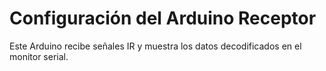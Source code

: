 # Configuración del Arduino Receptor

Este Arduino recibe señales IR y muestra los datos decodificados en el monitor serial.